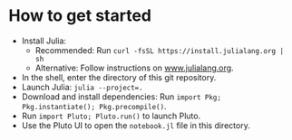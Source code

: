 # How to get started
* Install Julia:
  - Recommended: Run `curl -fsSL https://install.julialang.org | sh`
  - Alternative: Follow instructions on www.julialang.org.
* In the shell, enter the directory of this git repository.
* Launch Julia: `julia --project=.`
* Download and install dependencies: Run `import Pkg; Pkg.instantiate(); Pkg.precompile()`.
* Run `import Pluto; Pluto.run()` to launch Pluto.
* Use the Pluto UI to open the `notebook.jl` file in this directory.

